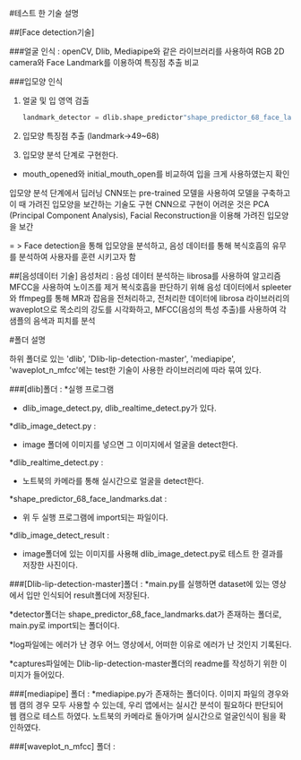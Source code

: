 #테스트 한 기술 설명

##[Face detection기술]

###얼굴 인식 : openCV, Dlib, Mediapipe와 같은 라이브러리를 사용하여 RGB 2D camera와 Face Landmark를 이용하여 특징점 추출 비교 

###입모양 인식 
1. 얼굴 및 입 영역 검출 
    ~~~python
    landmark_detector = dlib.shape_predictor"shape_predictor_68_face_landmarks.dat"
    ~~~

2. 입모양 특징점 추출 (landmark->49~68)

3. 입모양 분석 단계로 구현한다. 
 - mouth_opened와 initial_mouth_open를 비교하여 입을 크게 사용하였는지 확인


입모양 분석 단계에서 딥러닝 CNN또는 pre-trained 모델을 사용하여 모델을 구축하고 이 때 가려진 입모양을 보간하는 기술도 구현
CNN으로 구현이 어려운 것은 PCA (Principal Component Analysis), Facial Reconstruction을 이용해 가려진 입모양을 보간

= > Face detection을 통해 입모양을 분석하고, 음성 데이터를 통해 복식호흡의 유무를 분석하여 사용자를 훈련 시키고자 함


##[음성데이터 기술]
음성처리 : 음성 데이터 분석하는 librosa를 사용하여 알고리즘 MFCC을 사용하여 노이즈를 제거 
복식호흡을 판단하기 위해 음성 데이터에서 spleeter와 ffmpeg를 통해 MR과 잡음을 전처리하고, 전처리한 데이터에 librosa 라이브러리의 waveplot으로 목소리의 강도를 시각화하고,
MFCC(음성의 특성 추출)를 사용하여 각 샘플의 음색과 피치를 분석

#폴더 설명

하위 폴더로 있는 'dlib', 'Dlib-lip-detection-master', 'mediapipe', 'waveplot_n_mfcc'에는 test한 기술이 사용한 라이브러리에 따라 묶여 있다.

###[dlib]폴더 : 
*실행 프로그램
 - dlib_image_detect.py, dlib_realtime_detect.py가 있다.

*dlib_image_detect.py : 
 - image 폴더에 이미지를 넣으면 그 이미지에서 얼굴을 detect한다.

*dlib_realtime_detect.py :
 - 노트북의 카메라를 통해 실시간으로 얼굴을 detect한다.

*shape_predictor_68_face_landmarks.dat :
 - 위 두 실행 프로그램에 import되는 파일이다.

 *dlib_image_detect_result :
 - image폴더에 있는 이미지를 사용해 dlib_image_detect.py로 테스트 한 결과를 저장한 사진이다.

###[Dlib-lip-detection-master]폴더 : 
 *main.py를 실행하면 dataset에 있는 영상에서 입만 인식되어 result폴더에 저장된다.

 *detector폴더는 shape_predictor_68_face_landmarks.dat가 존재하는 폴더로, main.py로 import되는 폴더이다.

 *log파일에는 에러가 난 경우 어느 영상에서, 어떠한 이유로 에러가 난 것인지 기록된다.

 *captures파일에는 Dlib-lip-detection-master폴더의 readme를 작성하기 위한 이미지가 들어있다.

###[mediapipe] 폴더 : 
*mediapipe.py가 존재하는 폴더이다.
이미지 파일의 경우와 웹 캠의 경우 모두 사용할 수 있는데, 우리 앱에서는 실시간 분석이 필요하다 판단되어 웹 캠으로 테스트 하였다.
노트북의 카메라로 돌아가며 실시간으로 얼굴인식이 됨을 확인하였다.

###[waveplot_n_mfcc] 폴더 : 